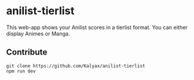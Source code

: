 # anilist-tierlist

This web-app shows your Anilist scores in a tierlist format. 
You can either display Animes or Manga.

## Contribute

```
git clone https://github.com/Kalyax/anilist-tierlist
npm run dev
```
